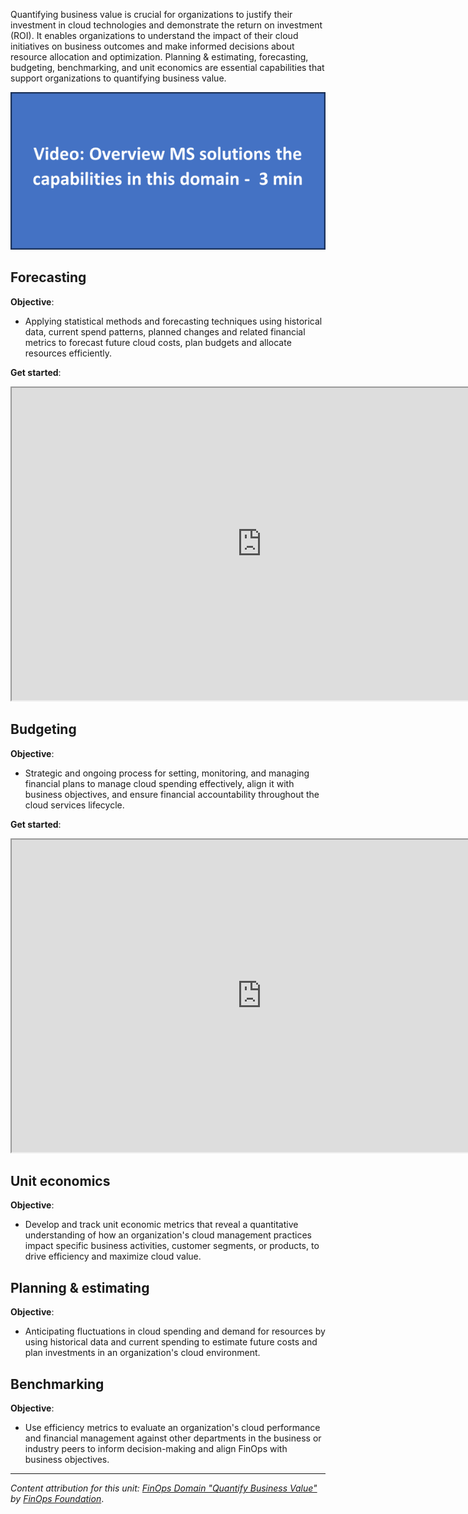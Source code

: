 Quantifying business value is crucial for organizations to justify their investment in cloud technologies and demonstrate the return on investment (ROI). It enables organizations to understand the impact of their cloud initiatives on business outcomes and make informed decisions about resource allocation and optimization. Planning & estimating, forecasting, budgeting, benchmarking, and unit economics are essential capabilities that support organizations to quantifying business value.

![Video placeholder: Overview MS solutions the capabilities in this domain.](../media/3-video-placeholder-small.png)

## Forecasting

**Objective**:

- Applying statistical methods and forecasting techniques using historical data, current spend patterns, planned changes and related financial metrics to forecast future cloud costs, plan budgets and allocate resources efficiently.

**Get started**:

<iframe title="FinOps Interactive Guide for Forecasting." src="https://mslearn.cloudguides.com/guides/FinOps%20on%20Azure%20Exercise%206%20-%20Forecasting" width="800" height="500"></iframe>

## Budgeting

**Objective**:

- Strategic and ongoing process for setting, monitoring, and managing financial plans to manage cloud spending effectively, align it with business objectives, and ensure financial accountability throughout the cloud services lifecycle.

**Get started**:

<iframe title="FinOps Interactive Guide for Budgeting." src="https://mslearn.cloudguides.com/guides/FinOps%20on%20Azure%20Exercise%207%20-%20Budget%20management" width="800" height="500"></iframe>

## Unit economics

**Objective**:

- Develop and track unit economic metrics that reveal a quantitative understanding of how an organization's cloud management practices impact specific business activities, customer segments, or products, to drive efficiency and maximize cloud value.

## Planning & estimating

**Objective**:

- Anticipating fluctuations in cloud spending and demand for resources by using historical data and current spending to estimate future costs and plan investments in an organization's cloud environment.

## Benchmarking

**Objective**:

- Use efficiency metrics to evaluate an organization's cloud performance and financial management against other departments in the business or industry peers to inform decision-making and align FinOps with business objectives.

----------

_Content attribution for this unit: [FinOps Domain "Quantify Business Value"](https://www.finops.org/framework/domains/quantify-business-value/) by [FinOps Foundation](https://www.finops.org/)_.
